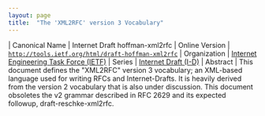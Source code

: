```yaml
---
layout: page
title:  "The 'XML2RFC' version 3 Vocabulary"
---
```


| Canonical Name | Internet Draft hoffman-xml2rfc
| Online Version | [`http://tools.ietf.org/html/draft-hoffman-xml2rfc`](http://tools.ietf.org/html/draft-hoffman-xml2rfc)
| Organization | [Internet Engineering Task Force (IETF)](..)
| Series | [Internet Draft (I-D)](..)
| Abstract |  This document defines the "XML2RFC" version 3 vocabulary; an XML-based language used for writing RFCs and Internet-Drafts. It is heavily derived from the version 2 vocabulary that is also under discussion. This document obsoletes the v2 grammar described in RFC 2629 and its expected followup, draft-reschke-xml2rfc.